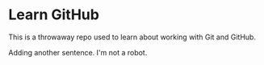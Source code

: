 # Learn GitHub

This is a throwaway repo used to learn about working with Git and GitHub.

Adding another sentence.  I'm not a robot.
